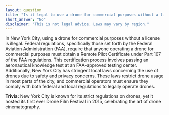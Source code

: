 ```yaml
---
layout: question
title: "Is it legal to use a drone for commercial purposes without a license in New York City?"
short_answer: "No"
disclaimer: "This is not legal advice. Laws may vary by region."
---
```


In New York City, using a drone for commercial purposes without a license is illegal. Federal regulations, specifically those set forth by the Federal Aviation Administration (FAA), require that anyone operating a drone for commercial purposes must obtain a Remote Pilot Certificate under Part 107 of the FAA regulations. This certification process involves passing an aeronautical knowledge test at an FAA-approved testing center. Additionally, New York City has stringent local laws concerning the use of drones due to safety and privacy concerns. These laws restrict drone usage in most parts of the city, and commercial operators must ensure they comply with both federal and local regulations to legally operate drones.

**Trivia:** New York City is known for its strict regulations on drones, yet it hosted its first ever Drone Film Festival in 2015, celebrating the art of drone cinematography.
